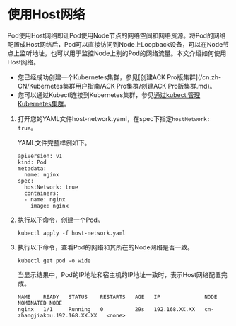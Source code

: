 # 使用Host网络

Pod使用Host网络即让Pod使用Node节点的网络空间和网络资源。将Pod的网络配置成Host网络后，Pod可以直接访问到Node上Loopback设备，可以在Node节点上监听地址，也可以用于监控Node上别的Pod的网络流量。本文介绍如何使用Host网络。

-   您已经成功创建一个Kubernetes集群，参见[创建ACK Pro版集群](/cn.zh-CN/Kubernetes集群用户指南/ACK Pro集群/创建ACK Pro版集群.md)。
-   您可以通过Kubectl连接到Kubernetes集群，参见[通过kubectl管理Kubernetes集群](/cn.zh-CN/Kubernetes集群用户指南/集群/连接集群/通过kubectl管理Kubernetes集群.md)。

1.  打开您的YAML文件host-network.yaml，在spec下指定`hostNetwork: true`。

    YAML文件完整样例如下。

    ```
    apiVersion: v1
    kind: Pod
    metadata:
      name: nginx
    spec:
      hostNetwork: true
      containers:
      - name: nginx
        image: nginx
    ```

2.  执行以下命令，创建一个Pod。

    ```
    kubectl apply -f host-network.yaml
    ```

3.  执行以下命令，查看Pod的网络和其所在的Node网络是否一致。

    ```
    kubectl get pod -o wide
    ```

    当显示结果中，Pod的IP地址和宿主机的IP地址一致时，表示Host网络配置完成。

    ```
    NAME    READY   STATUS    RESTARTS   AGE   IP              NODE                           NOMINATED NODE
    nginx   1/1     Running   0          29s   192.168.XX.XX   cn-zhangjiakou.192.168.XX.XX   <none>
    ```


